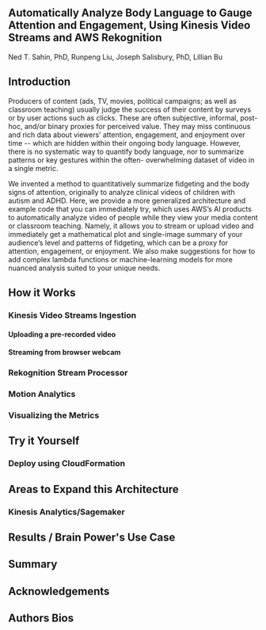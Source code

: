 ## Automatically Analyze Body Language to Gauge Attention and Engagement, Using Kinesis Video Streams and AWS Rekognition

Ned T. Sahin, PhD, Runpeng Liu, Joseph Salisbury, PhD, Lillian Bu

## Introduction

Producers of content (ads, TV, movies, political campaigns; as well as classroom teaching)
usually judge the success of their content by surveys or by user actions such as clicks. These are
often subjective, informal, post-hoc, and/or binary proxies for perceived value. They may miss
continuous and rich data about viewers’ attention, engagement, and enjoyment over time --
which are hidden within their ongoing body language. However, there is no systematic way to 
quantify body language, nor to summarize patterns or key gestures within the often-
overwhelming dataset of video in a single metric.

We invented a method to quantitatively summarize fidgeting and the body signs of attention,
originally to analyze clinical videos of children with autism and ADHD. Here, we provide a
more generalized architecture and example code that you can immediately try, which uses
AWS’s AI products to automatically analyze video of people while they view your media
content or classroom teaching. Namely, it allows you to stream or upload video and immediately
get a mathematical plot and single-image summary of your audience’s level and patterns of
fidgeting, which can be a proxy for attention, engagement, or enjoyment. We also make
suggestions for how to add complex lambda functions or machine-learning models for more
nuanced analysis suited to your unique needs.

## How it Works
 
### Kinesis Video Streams Ingestion

#### Uploading a pre-recorded video

#### Streaming from browser webcam

### Rekognition Stream Processor

### Motion Analytics

### Visualizing the Metrics

## Try it Yourself

### Deploy using CloudFormation

## Areas to Expand this Architecture

### Kinesis Analytics/Sagemaker

## Results / Brain Power's Use Case

## Summary

## Acknowledgements

## Authors Bios
